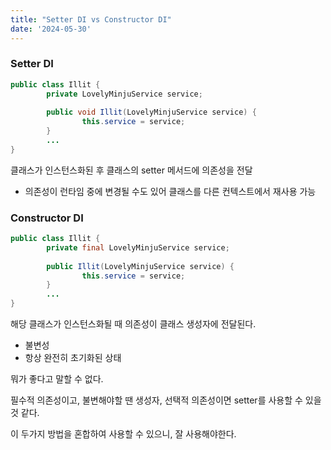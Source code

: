 ```yaml
---
title: "Setter DI vs Constructor DI"
date: '2024-05-30'
---
```


### Setter DI

```java
public class Illit {
		private LovelyMinjuService service;
		
		public void Illit(LovelyMinjuService service) {
				this.service = service;
		}
		...
}
```

클래스가 인스턴스화된 후 클래스의 setter 메서드에 의존성을 전달

- 의존성이 런타임 중에 변경될 수도 있어 클래스를 다른 컨텍스트에서 재사용 가능

### Constructor DI

```java
public class Illit {
		private final LovelyMinjuService service;
		
		public Illit(LovelyMinjuService service) {
				this.service = service;
		}
		...
}
```

해당 클래스가 인스턴스화될 때 의존성이 클래스 생성자에 전달된다.

- 불변성
- 항상 완전히 초기화된 상태

뭐가 좋다고 말할 수 없다. 

필수적 의존성이고, 불변해야할 땐 생성자, 선택적 의존성이면 setter를 사용할 수 있을 것 같다.

이 두가지 방법을 혼합하여 사용할 수 있으니, 잘 사용해야한다.
